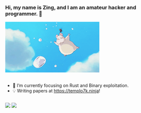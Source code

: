 ### Hi, my name is Zing, and I am an amateur hacker and programmer. 👋
<!--<img alt="GIF2" src="https://media.giphy.com/media/Cmr1OMJ2FN0B2/giphy.gif" width = 200/>-->
<img alt="GIF2" src="./giphy.gif" width = 300/>

##

- 🌱 I’m currently focusing on Rust and Binary exploitation.
- 💡 Writing papers at https://templo7k.ninja!

##

![](https://github-readme-stats.vercel.app/api?username=zingotaku&show_icons=true&theme=gruvbox)
![](https://komarev.com/ghpvc/?username=zingotaku)
